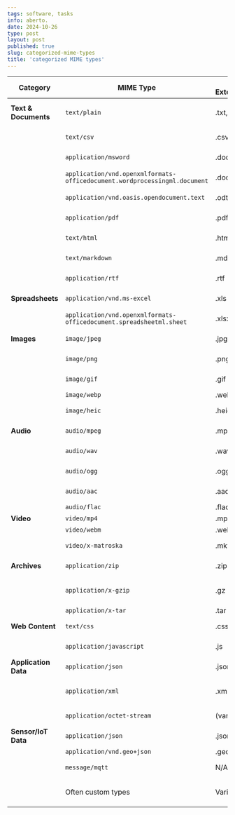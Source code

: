 ```yaml
---
tags: software, tasks
info: aberto.
date: 2024-10-26
type: post
layout: post
published: true
slug: categorized-mime-types
title: 'categorized MIME types'
---
```

| Category             | MIME Type                                                              | File Extension(s) | Example                                     |
|----------------------|----------------------------------------------------------------------|-------------------|----------------------------------------------|
| **Text & Documents** | `text/plain`                                                          | .txt, .log       | Code, logs, configuration files              |
|                      | `text/csv`                                                           | .csv             | Spreadsheets, data exchange                 |
|                      | `application/msword`                                                 | .doc, .docx      | Microsoft Word documents                     |
|                      | `application/vnd.openxmlformats-officedocument.wordprocessingml.document` | .docx            | Modern Word documents                        |
|                      | `application/vnd.oasis.opendocument.text`                            | .odt             | OpenDocument Text                           |
|                      | `application/pdf`                                                    | .pdf             | Documents, reports                          |
|                      | `text/html`                                                          | .html, .htm      | Web pages, email content                    |
|                      | `text/markdown`                                                       | .md              | Documentation, writing                       |
|                      | `application/rtf`                                                   | .rtf             | Rich Text Format                            |
| **Spreadsheets**    | `application/vnd.ms-excel`                                            | .xls             | Microsoft Excel (older)                     |
|                      | `application/vnd.openxmlformats-officedocument.spreadsheetml.sheet` | .xlsx            | Microsoft Excel (modern)                    |
| **Images**          | `image/jpeg`                                                         | .jpg, .jpeg      | Photos, web graphics                        |
|                      | `image/png`                                                          | .png             | Graphics with transparency                   |
|                      | `image/gif`                                                          | .gif             | Animated images                             |
|                      | `image/webp`                                                         | .webp            | Web images                                  |
|                      | `image/heic`                                                         | .heic            | Images from Apple devices                   |
| **Audio**           | `audio/mpeg`                                                         | .mp3             | Music, audio files                          |
|                      | `audio/wav`                                                           | .wav             | Uncompressed audio                          |
|                      | `audio/ogg`                                                          | .ogg             | Ogg Vorbis audio                            |
|                      | `audio/aac`                                                          | .aac             | Advanced Audio Coding                       |
|                      | `audio/flac`                                                         | .flac            | Lossless audio                             |
| **Video**           | `video/mp4`                                                         | .mp4             | Video files                                |
|                      | `video/webm`                                                         | .webm            | Web video                                  |
|                      | `video/x-matroska`                                                    | .mkv             | Matroska video container                    |
| **Archives**         | `application/zip`                                                    | .zip             | Compressed archives                         |
|                      | `application/x-gzip`                                                  | .gz              | Gzip compressed files                       |
|                      | `application/x-tar`                                                   | .tar             | Tar archives                               |
| **Web Content**      | `text/css`                                                            | .css             | Cascading Style Sheets                      |
|                      | `application/javascript`                                              | .js              | JavaScript code                             |
| **Application Data** | `application/json`                                                    | .json            | Data exchange                               |
|                      | `application/xml`                                                     | .xml             | Configuration, data interchange             |
|                      | `application/octet-stream`                                             | (various)        | Generic binary data                         |
| **Sensor/IoT Data**  | `application/json`                                                    | .json            | Sensor readings                             |
|                      | `application/vnd.geo+json`                                           | .geojson         | Geospatial data                            |
|                      | `message/mqtt`                                                        | N/A              | MQTT messages                              |
|                      |  Often custom types                                                   | Varies           | Dependent on specific sensor and application |
